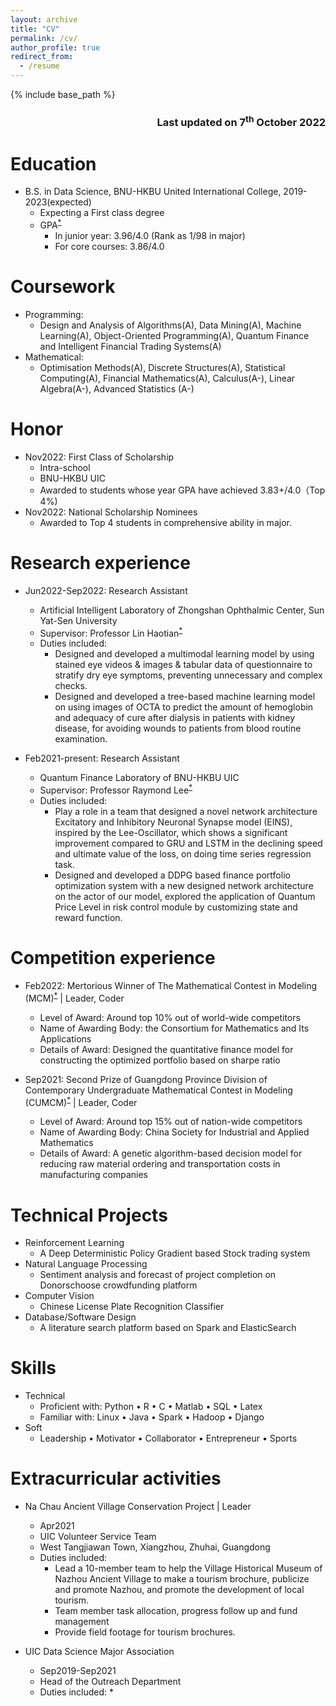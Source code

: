 ```yaml
---
layout: archive
title: "CV"
permalink: /cv/
author_profile: true
redirect_from:
  - /resume
---
```


{% include base_path %}

<h3>
<p align="right">
Last updated on 7<sup>th</sup> October 2022
</p>
</h3>

Education
======
* B.S. in Data Science, BNU-HKBU United International College, 2019-2023(expected)
  * Expecting a First class degree
  * GPA<sup>[*](https://github.com/JeremyLynnn/jeremylynnn.github.io/blob/master/files/%E6%88%90%E7%BB%A9%E5%8D%95.pdf)</sup>
    * In junior year: 3.96/4.0 (Rank as 1/98 in major)
    * For core courses: 3.86/4.0

Coursework
======
* Programming: 
  * Design and Analysis of Algorithms(A), Data Mining(A), Machine Learning(A), Object-Oriented Programming(A), Quantum Finance and Intelligent Financial Trading Systems(A)
* Mathematical: 
  * Optimisation Methods(A), Discrete Structures(A), Statistical Computing(A), Financial Mathematics(A), Calculus(A-), Linear Algebra(A-), Advanced Statistics (A-)
  
Honor
======
* Nov2022: First Class of Scholarship
  * Intra-school
  * BNU-HKBU UIC
  * Awarded to students whose year GPA have achieved 3.83+/4.0（Top 4%) 
* Nov2022: National Scholarship Nominees
  * Awarded to Top 4 students in comprehensive ability in major.

Research experience
======
* Jun2022-Sep2022: Research Assistant
  * Artificial Intelligent Laboratory of Zhongshan Ophthalmic Center, Sun Yat-Sen University
  * Supervisor: Professor Lin Haotian<sup>[*](https://bme.sysu.edu.cn/teacher/teacher05/1395910.htm)</sup>
  * Duties included: 
    * Designed and developed a multimodal learning model by using stained eye videos & images & tabular data of questionnaire to stratify dry eye symptoms, preventing unnecessary and complex checks.
    * Designed and developed a tree-based machine learning model on using images of OCTA to predict the amount of hemoglobin and adequacy of cure after dialysis in patients with kidney disease, for avoiding wounds to patients from blood routine examination.

* Feb2021-present: Research Assistant
  * Quantum Finance Laboratory of BNU-HKBU UIC
  * Supervisor: Professor Raymond Lee<sup>[*](https://dst.uic.edu.cn/en/faculty/faculty.htm#/raymondshtlee/en)</sup>
  * Duties included: 
    * Play a role in a team that designed a novel network architecture Excitatory and Inhibitory Neuronal Synapse model (EINS), inspired by the Lee-Oscillator, which shows a significant improvement compared to GRU and LSTM in the declining speed and ultimate value of the loss, on doing time series regression task.
    * Designed and developed a DDPG based finance portfolio optimization system with a new designed network architecture on the actor of our model, explored the application of Quantum Price Level in risk control module by customizing state and reward function.

Competition experience
=====
* Feb2022: Mertorious Winner of The Mathematical Contest in Modeling (MCM)<sup>[*](https://github.com/JeremyLynnn/jeremylynnn.github.io/blob/master/files/%E7%BE%8E%E8%B5%9B%E5%A5%96%E7%8A%B6.pdf)</sup> \| Leader, Coder
  * Level of Award: Around top 10% out of world-wide competitors 
  * Name of Awarding Body: the Consortium for Mathematics and Its Applications
  * Details of Award: Designed the quantitative finance model for constructing the optimized portfolio based on sharpe ratio

* Sep2021: Second Prize of Guangdong Province Division of Contemporary Undergraduate Mathematical Contest in Modeling (CUMCM)<sup>[*](https://github.com/JeremyLynnn/jeremylynnn.github.io/blob/master/files/%E5%9B%BD%E8%B5%9B%E5%A5%96%E7%8A%B6.pdf)</sup> \| Leader, Coder
  * Level of Award: Around top 15% out of nation-wide competitors 
  * Name of Awarding Body: China Society for Industrial and Applied Mathematics
  * Details of Award: A genetic algorithm-based decision model for reducing raw material ordering and transportation costs in manufacturing companies


Technical Projects
=====
* Reinforcement Learning
  * A Deep Deterministic Policy Gradient based Stock trading system
* Natural Language Processing
  * Sentiment analysis and forecast of project completion on Donorschoose crowdfunding platform
* Computer Vision
  * Chinese License Plate Recognition Classifier
* Database/Software Design
  * A literature search platform based on Spark and ElasticSearch

Skills
======
* Technical
  * Proficient with: Python • R • C • Matlab • SQL • Latex
  * Familiar with: Linux • Java • Spark • Hadoop • Django
* Soft 
  * Leadership • Motivator • Collaborator • Entrepreneur • Sports

Extracurricular activities
======
* Na Chau Ancient Village Conservation Project \| Leader
  * Apr2021
  * UIC Volunteer Service Team
  * West Tangjiawan Town, Xiangzhou, Zhuhai, Guangdong
  * Duties included: 
    * Lead a 10-member team to help the Village Historical Museum of Nazhou Ancient Village to make a tourism brochure, publicize and promote Nazhou, and promote the development of local tourism.
    * Team member task allocation, progress follow up and fund management
    * Provide field footage for tourism brochures.

* UIC Data Science Major Association
  * Sep2019-Sep2021
  * Head of the Outreach Department
  * Duties included: 
    * 
